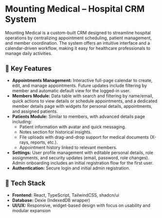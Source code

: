 # Mounting Medical – Hospital CRM System

Mounting Medical is a custom-built CRM designed to streamline hospital operations by centralizing appointment scheduling, patient management, and member coordination. The system offers an intuitive interface and a calendar-driven workflow, making it easy for healthcare professionals to manage daily activities.

## 🔹 Key Features
- **Appointments Management:** Interactive full-page calendar to create, edit, and manage appointments. Future updates include filtering by member and automatic default view for the logged-in user.  
- **Members Module:** Data table with search and filtering by name/email, quick actions to view details or schedule appointments, and a dedicated member details page with widgets for personal details, appointments, and assigned patients.  
- **Patients Module:** Similar to members, with advanced details page including:  
  - Patient information with avatar and quick messaging.  
  - Notes section for historical insights.  
  - File uploads with drag-and-drop support for medical documents (X-rays, reports, etc.).  
  - Appointment history linked to relevant members.  
- **Settings:** User profile management with editable personal details, role assignments, and security updates (email, password, role changes). Admin onboarding includes an initial registration flow for the first user.  
- **Authentication:** Secure login and initial admin registration.  

## 🔹 Tech Stack
- **Frontend:** React, TypeScript, TailwindCSS, shadcn/ui  
- **Database:** Dexie (IndexedDB wrapper)  
- **UI/UX:** Responsive, widget-based design with focus on usability and modular expansion  
